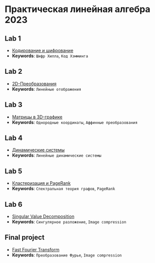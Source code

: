 # Практическая линейная алгебра 2023

## Lab 1
- [Кодирование и шифрование](lab1.ipynb)
- **Keywords**: `Шифр Хилла`, `Код Хэмминга`
## Lab 2
- [2D-Преобразования](lab2.ipynb)
- **Keywords**: `Линейные отображения`
## Lab 3
- [Матрицы в 3D-графике](lab3.ipynb)
- **Keywords**: `Однородные координаты`, `Аффинные преобразования`
## Lab 4
- [Динамические системы](lab4.ipynb)
- **Keywords**: `Линейные динамические системы`
## Lab 5
- [Кластеризация и PageRank](lab5.ipynb)
- **Keywords**: `Спектральная теория графов`, `PageRank`
## Lab 6
- [Singular Value Decomposition](lab6.ipynb)
- **Keywords**: `Сингулярное разложение`, `Image compression`
## Final project
- [Fast Fourier Transform](final_project.ipynb)
- **Keywords**: `Преобразование Фурье`, `Image compression`
